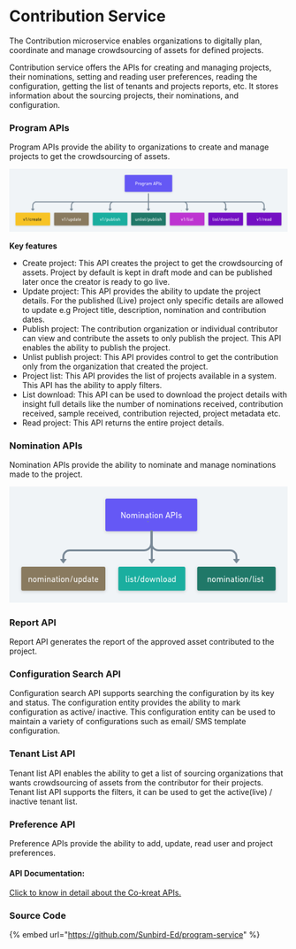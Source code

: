 # Contribution Service

The Contribution microservice enables organizations to digitally plan, coordinate and manage crowdsourcing of assets for defined projects.

Contribution service offers the APIs for creating and managing projects, their nominations, setting and reading user preferences, reading the configuration, getting the list of tenants and projects reports, etc. It stores information about the sourcing projects, their nominations, and configuration.

### Program APIs

Program APIs provide the ability to organizations to create and manage projects to get the crowdsourcing of assets.

![](<../../../.gitbook/assets/Program APIs (1).png>)

**Key features**

* Create project: This API creates the project to get the crowdsourcing of assets. Project by default is kept in draft mode and can be published later once the creator is ready to go live.&#x20;
* Update project: This API provides the ability to update the project details. For the published (Live) project only specific details are allowed to update e.g Project title, description, nomination and contribution dates.
* Publish project: The contribution organization or individual contributor can view and contribute the assets to only publish the project. This API enables the ability to publish the project.
* Unlist publish project: This API provides control to get the contribution only from the organization that created the project.
* Project list: This API provides the list of projects available in a system. This API has the ability to apply filters.
* List download: This API can be used to download the project details with insight full details like the number of nominations received, contribution received, sample received, contribution rejected, project metadata etc.
* Read project: This API returns the entire project details.



### Nomination APIs

Nomination APIs provide the ability to nominate and manage nominations made to the project.&#x20;

![](../../../.gitbook/assets/nomination.png)

### Report API

Report API generates the report of the approved asset contributed to the project.

### Configuration Search API

Configuration search API supports searching the configuration by its key and status. The configuration entity provides the ability to mark configuration as active/ inactive. This configuration entity can be used to maintain a variety of configurations such as email/ SMS template configuration.&#x20;

### Tenant List API

Tenant list API enables the ability to get a list of sourcing organizations that wants crowdsourcing of assets from the contributor for their projects. Tenant list API supports the filters, it can be used to get the active(live) / inactive tenant list.

### Preference API

Preference APIs provide the ability to add, update, read user and project preferences.&#x20;

#### API Documentation:

[Click to know in detail about the Co-kreat APIs.](https://api.postman.com/collections/23781670-33f54060-cb49-4e89-9fc6-d448b78c3c80?access\_key=PMAT-01GR15ERTFJ9KVHG2KYN5T1NK9)



### Source Code

{% embed url="https://github.com/Sunbird-Ed/program-service" %}
